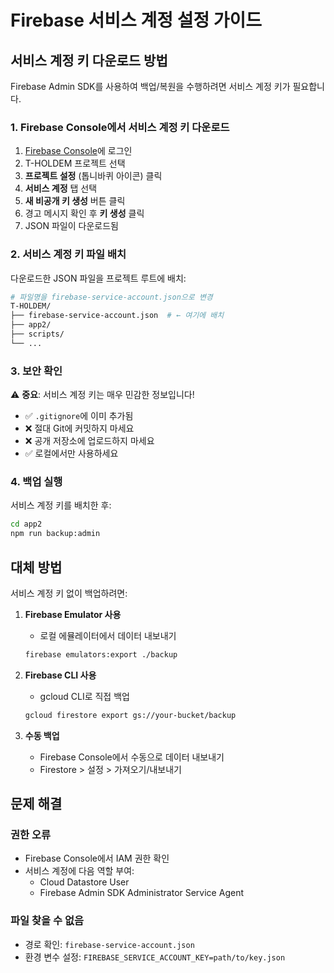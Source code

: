 # Firebase 서비스 계정 설정 가이드

## 서비스 계정 키 다운로드 방법

Firebase Admin SDK를 사용하여 백업/복원을 수행하려면 서비스 계정 키가 필요합니다.

### 1. Firebase Console에서 서비스 계정 키 다운로드

1. [Firebase Console](https://console.firebase.google.com)에 로그인
2. T-HOLDEM 프로젝트 선택
3. **프로젝트 설정** (톱니바퀴 아이콘) 클릭
4. **서비스 계정** 탭 선택
5. **새 비공개 키 생성** 버튼 클릭
6. 경고 메시지 확인 후 **키 생성** 클릭
7. JSON 파일이 다운로드됨

### 2. 서비스 계정 키 파일 배치

다운로드한 JSON 파일을 프로젝트 루트에 배치:

```bash
# 파일명을 firebase-service-account.json으로 변경
T-HOLDEM/
├── firebase-service-account.json  # ← 여기에 배치
├── app2/
├── scripts/
└── ...
```

### 3. 보안 확인

⚠️ **중요**: 서비스 계정 키는 매우 민감한 정보입니다!

- ✅ `.gitignore`에 이미 추가됨
- ❌ 절대 Git에 커밋하지 마세요
- ❌ 공개 저장소에 업로드하지 마세요
- ✅ 로컬에서만 사용하세요

### 4. 백업 실행

서비스 계정 키를 배치한 후:

```bash
cd app2
npm run backup:admin
```

## 대체 방법

서비스 계정 키 없이 백업하려면:

1. **Firebase Emulator 사용**
   - 로컬 에뮬레이터에서 데이터 내보내기
   ```bash
   firebase emulators:export ./backup
   ```

2. **Firebase CLI 사용**
   - gcloud CLI로 직접 백업
   ```bash
   gcloud firestore export gs://your-bucket/backup
   ```

3. **수동 백업**
   - Firebase Console에서 수동으로 데이터 내보내기
   - Firestore > 설정 > 가져오기/내보내기

## 문제 해결

### 권한 오류
- Firebase Console에서 IAM 권한 확인
- 서비스 계정에 다음 역할 부여:
  - Cloud Datastore User
  - Firebase Admin SDK Administrator Service Agent

### 파일 찾을 수 없음
- 경로 확인: `firebase-service-account.json`
- 환경 변수 설정: `FIREBASE_SERVICE_ACCOUNT_KEY=path/to/key.json`